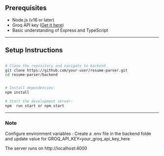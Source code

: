 ## Prerequisites

- Node.js (v16 or later)
- Groq API key ([Get it here](https://console.groq.com))
- Basic understanding of Express and TypeScript

---

## Setup Instructions

```bash

# Clone the repository and navigate to backend
git clone https://github.com/your-user/resume-parser.git
cd resume-parser/backend


# Install dependencies:
npm install

# Start the development server:
npm  run start or npm start

```

---

### Note

Configure environment variables : Create a .env file in the backend folde and update value for GROQ_API_KEY=your_groq_api_key_here

The server runs on http://localhost:4000
